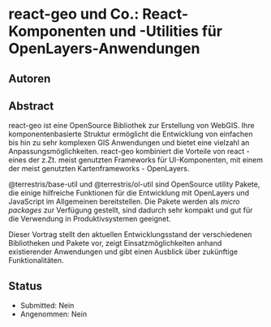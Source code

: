 # react-geo und Co.: React-Komponenten und -Utilities für OpenLayers-Anwendungen

## Autoren

## Abstract

react-geo ist eine OpenSource Bibliothek zur Erstellung von WebGIS. Ihre komponentenbasierte Struktur ermöglicht die Entwicklung von einfachen bis hin zu sehr komplexen GIS Anwendungen und bietet eine vielzahl an  Anpassungsmöglichkeiten. react-geo kombiniert die Vorteile von react - eines der z.Zt. meist genutzten Frameworks für UI-Komponenten, mit einem der meist genutzten Kartenframeworks - OpenLayers.

@terrestris/base-util und @terrestris/ol-util sind OpenSource utility Pakete, die einige hilfreiche Funktionen für die Entwicklung mit OpenLayers und JavaScript im Allgemeinen bereitstellen. Die Pakete werden als _micro packages_ zur Verfügung gestellt, sind dadurch sehr kompakt und gut für die Verwendung in Produktivsystemen geeignet.

Dieser Vortrag stellt den aktuellen Entwicklungsstand der verschiedenen Bibliotheken und Pakete vor, zeigt Einsatzmöglichkeiten anhand existierender Anwendungen und gibt einen Ausblick über zukünftige Funktionalitäten.

## Status

* Submitted: Nein
* Angenommen: Nein
